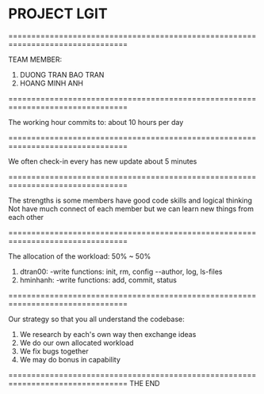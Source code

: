 # PROJECT LGIT
================================================================================

TEAM MEMBER:
1. DUONG TRAN BAO TRAN
2. HOANG MINH ANH

================================================================================

The working hour commits to: about 10 hours per day

================================================================================

We often check-in every has new update about 5 minutes

================================================================================

The strengths is some members have good code skills and logical thinking
Not have much connect of each member but we can learn new things from each other

================================================================================

The allocation of the workload: 50% ~ 50%
1. dtran00:
	-write functions: init, rm, config --author, log, ls-files
2. hminhanh:
	-write functions: add, commit, status

================================================================================

Our strategy so that you all understand the codebase: 
1. We research by each's own way then exchange ideas
2. We do our own allocated workload
3. We fix bugs together
4. We may do bonus in capability

================================================================================
THE END
